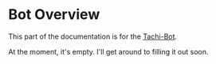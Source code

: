 # Bot Overview

This part of the documentation is for the [Tachi-Bot](https://github.com/tng-dev/tachi/bot).

At the moment, it's empty. I'll get around to filling it out soon.
